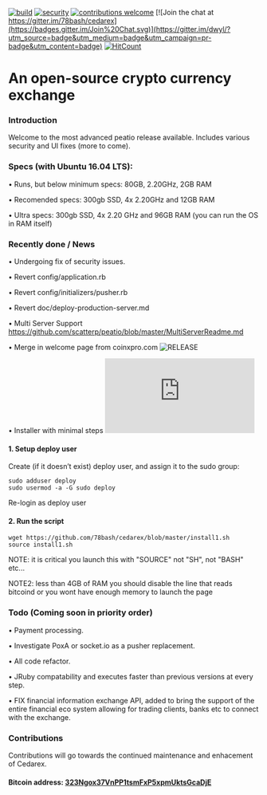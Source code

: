 [![build](https://travis-ci.org/78bash/cedarex.svg?branch=master?style=flat)](https://travis-ci.org/78bash/cedarex)
[![security](https://hakiri.io/github/78bash/cedarex/master.svg?style=flat)](https://hakiri.io/github/78bash/cedarex/master)
[![contributions welcome](https://img.shields.io/badge/contributions-welcome-brightgreen.svg?style=flat)](https://github.com/78bash/cedarex/issues)
[![Join the chat at https://gitter.im/78bash/cedarex](https://badges.gitter.im/Join%20Chat.svg)](https://gitter.im/dwyl/?utm_source=badge&utm_medium=badge&utm_campaign=pr-badge&utm_content=badge)
[![HitCount](http://hits.dwyl.com/78bash/cedarex.svg?style=flat)](http://hits.dwyl.com/78bash/cedarex)

An open-source crypto currency exchange
=======================================

### Introduction 
Welcome to the most advanced peatio release available. Includes various security and UI fixes (more to come).

### Specs (with Ubuntu 16.04 LTS):

• Runs, but below minimum specs: 80GB, 2.20GHz, 2GB RAM

• Recomended specs: 300gb SSD, 4x 2.20GHz and 12GB RAM

• Ultra specs: 300gb SSD, 4x 2.20 GHz and 96GB RAM (you can run the OS in RAM itself)

### Recently done / News
• Undergoing fix of security issues.

• Revert config/application.rb

• Revert config/initializers/pusher.rb

• Revert doc/deploy-production-server.md

• Multi Server Support https://github.com/scatterp/peatio/blob/master/MultiServerReadme.md

• Merge in welcome page from coinxpro.com ![RELEASE](https://github.com/scatterp/peatio/tree/testcoinx)

• Installer with minimal steps ![RELEASE](https://github.com/78bash/cedarex/blob/master/install1.sh)

#### 1. Setup deploy user

Create (if it doesn’t exist) deploy user, and assign it to the sudo group:

    sudo adduser deploy
    sudo usermod -a -G sudo deploy

Re-login as deploy user

#### 2. Run the script

    wget https://github.com/78bash/cedarex/blob/master/install1.sh
    source install1.sh

NOTE: it is critical you launch this with "SOURCE" not "SH", not "BASH" etc...

NOTE2: less than 4GB of RAM you should disable the line that reads bitcoind or you wont have enough memory to launch the page

### Todo (Coming soon in priority order)
• Payment processing.

• Investigate PoxA or socket.io as a pusher replacement.

• All code refactor.

• JRuby compatability and executes faster than previous versions at every step.

• FIX financial information exchange API, added to bring the support of the entire financial eco system allowing for trading clients, banks etc to connect with the exchange.

### Contributions
Contributions will go towards the continued maintenance and enhacement of Cedarex.

#### Bitcoin address: [323Ngox37VnPP1tsmFxP5xpmUktsGcaDjE](https://blockchain.info/address/323Ngox37VnPP1tsmFxP5xpmUktsGcaDjE)
